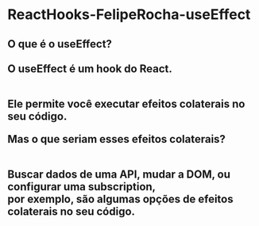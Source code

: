 # ReactHooks-FelipeRocha-useEffect

<h2>
O que é o useEffect? <br><br>
O useEffect é um hook do React. <br><br>

Ele permite você executar efeitos colaterais no seu código.<br>

Mas o que seriam esses efeitos colaterais?<br><br>

Buscar dados de uma API, mudar a DOM, ou configurar uma subscription,<br>
por exemplo, são algumas opções de efeitos colaterais no seu código.
</h2>
